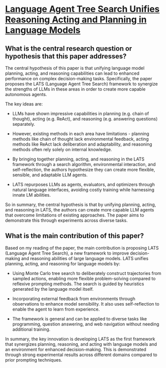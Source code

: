 # [Language Agent Tree Search Unifies Reasoning Acting and Planning in   Language Models](https://arxiv.org/abs/2310.04406)

## What is the central research question or hypothesis that this paper addresses?

 The central hypothesis of this paper is that unifying language model planning, acting, and reasoning capabilities can lead to enhanced performance on complex decision-making tasks. Specifically, the paper proposes the LATS (Language Agent Tree Search) framework to synergize the strengths of LLMs in these areas in order to create more capable autonomous agents. 

The key ideas are:

- LLMs have shown impressive capabilities in planning (e.g. chain of thought), acting (e.g. ReAct), and reasoning (e.g. answering questions) separately. 

- However, existing methods in each area have limitations - planning methods like chain of thought lack environmental feedback, acting methods like ReAct lack deliberation and adaptability, and reasoning methods often rely solely on internal knowledge.

- By bringing together planning, acting, and reasoning in the LATS framework through a search algorithm, environmental interaction, and self-reflection, the authors hypothesize they can create more flexible, sensible, and adaptable LLM agents.

- LATS repurposes LLMs as agents, evaluators, and optimizers through natural language interfaces, avoiding costly training while harnessing innate LM abilities.

So in summary, the central hypothesis is that by unifying planning, acting, and reasoning in LATS, the authors can create more capable LLM agents that overcome limitations of existing approaches. The paper aims to demonstrate this through experiments across diverse tasks.


## What is the main contribution of this paper?

 Based on my reading of the paper, the main contribution is proposing LATS (Language Agent Tree Search), a new framework to improve decision-making and reasoning abilities of large language models. LATS unifies planning, acting, and reasoning for language models by:

- Using Monte Carlo tree search to deliberately construct trajectories from sampled actions, enabling more flexible problem-solving compared to reflexive prompting methods. The search is guided by heuristics generated by the language model itself.

- Incorporating external feedback from environments through observations to enhance model sensibility. It also uses self-reflection to enable the agent to learn from experience. 

- The framework is general and can be applied to diverse tasks like programming, question answering, and web navigation without needing additional training.

In summary, the key innovation is developing LATS as the first framework that synergizes planning, reasoning, and acting with language models and an environment for enhanced decision-making. This is demonstrated through strong experimental results across different domains compared to prior prompting techniques.
